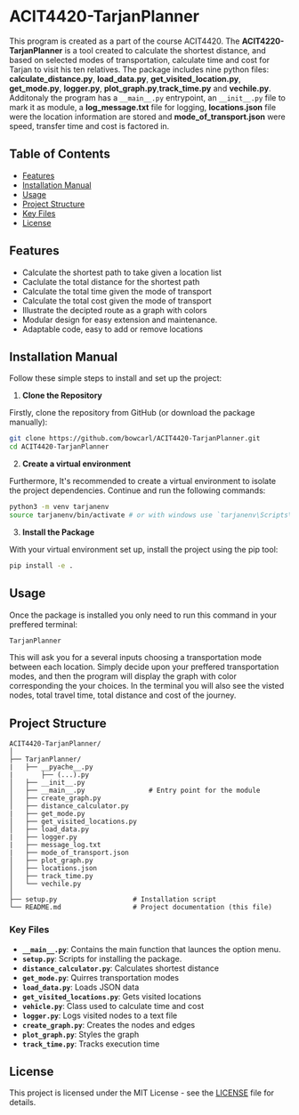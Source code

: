 # ACIT4420-TarjanPlanner

This program is created as a part of the course ACIT4420. The **ACIT4220-TarjanPlanner** is a tool created to calculate the shortest distance, and based on selected modes of transportation, calculate time and cost for Tarjan to visit his ten relatives. The package includes nine python files: **calculate_distance.py**, **load_data.py**, **get_visited_location.py**, **get_mode.py**, **logger.py**, **plot_graph.py**,**track_time.py** and **vechile.py**. Additonaly the program has a `__main__.py` entrypoint, an `__init__.py` file to mark it as module, a **log_message.txt** file for logging, **locations.json** file were the location information are stored and **mode_of_transport.json** were speed, transfer time and cost is factored in.

## Table of Contents
- [Features](#features)
- [Installation Manual](#installation)
- [Usage](#usage)
- [Project Structure](#project-structure)
- [Key Files](#key-files)
- [License](#license)
  
## Features
- Calculate the shortest path to take given a location list
- Caclulate the total distance for the shortest path
- Calculate the total time given the mode of transport
- Calculate the total cost given the mode of transport
- Illustrate the decipted route as a graph with colors
- Modular design for easy extension and maintenance.
- Adaptable code, easy to add or remove locations
  
## Installation Manual

Follow these simple steps to install and set up the project:

1. **Clone the Repository**

Firstly, clone the repository from GitHub (or download the package manually):

```bash
git clone https://github.com/bowcarl/ACIT4420-TarjanPlanner.git
cd ACIT4420-TarjanPlanner
```
2. **Create a virtual environment**

Furthermore, It's recommended to create a virtual environment to isolate the project dependencies. Continue and run the following commands:

```bash
python3 -m venv tarjanenv
source tarjanenv/bin/activate # or with windows use `tarjanenv\Scripts\activate`
```

3. **Install the Package**

With your virtual environment set up, install the project using the pip tool:

```bash
pip install -e .
```

## Usage
Once the package is installed you only need to run this command in your preffered terminal:
```bash
TarjanPlanner
```
This will ask you for a several inputs choosing a transportation mode between each location.
Simply decide upon your preffered transportation modes, and then the program will display the graph with color corresponding the your choices. In the terminal you will also see the visted nodes, total travel time, total distance and cost of the journey.

## Project Structure
```
ACIT4420-TarjanPlanner/
│
├── TarjanPlanner/
|   ├── __pyache__.py
|       ├── (...).py
│   ├── __init__.py
│   ├── __main__.py                # Entry point for the module
│   ├── create_graph.py
│   ├── distance_calculator.py
|   ├── get_mode.py
│   ├── get_visited_locations.py
│   ├── load_data.py
|   ├── logger.py
|   ├── message_log.txt
|   ├── mode_of_transport.json
│   ├── plot_graph.py
│   ├── locations.json
│   ├── track_time.py
│   └── vechile.py
│
├── setup.py                   # Installation script
└── README.md                  # Project documentation (this file)
```
### Key Files
- **`__main__.py`**: Contains the main function that launces the option menu.
- **`setup.py`**: Scripts for installing the package.
- **`distance_calculator.py`**: Calculates shortest distance
- **`get_mode.py`**: Quirres transportation modes
- **`load_data.py`**: Loads JSON data
- **`get_visited_locations.py`**: Gets visited locations
- **`vehicle.py`**: Class used to calculate time and cost
- **`logger.py`**: Logs visited nodes to a text file
- **`create_graph.py`**: Creates the nodes and edges
- **`plot_graph.py`**: Styles the graph
- **`track_time.py`**: Tracks execution time

## License
This project is licensed under the MIT License - see the [LICENSE](https://github.com/shailendrabhandari/project_game/blob/main/LICENSE) file for details.

